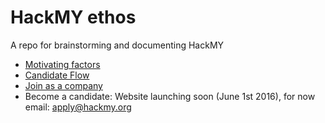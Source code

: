 # HackMY ethos
A repo for brainstorming and documenting HackMY

- [Motivating factors](motivating-factors.md)
- [Candidate Flow](candidate-flow.md)
- [Join as a company](participating-companies.md)
- Become a candidate: Website launching soon (June 1st 2016), for now email: apply@hackmy.org
